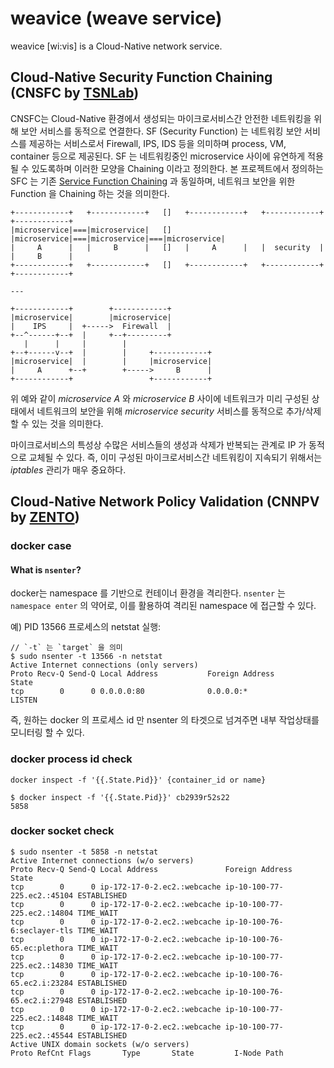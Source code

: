 # weavice (weave service)
weavice [wi:vis] is a Cloud-Native network service.

## Cloud-Native Security Function Chaining (CNSFC by [TSNLab](https://www.tsnlab.com/home))
CNSFC는 Cloud-Native 환경에서 생성되는 마이크로서비스간 안전한 네트워킹을 위해 보안 서비스를 동적으로 연결한다.
SF (Security Function) 는 네트워킹 보안 서비스를 제공하는 서비스로서 Firewall, IPS, IDS 등을 의미하며 process, VM, container 등으로 제공된다.
SF 는 네트워킹중인 microservice 사이에 유연하게 적용될 수 있도록하며 이러한 모양을 Chaining 이라고 정의한다.
본 프로젝트에서 정의하는 SFC 는 기존 [Service Function Chaining](https://cloudify.co/blog/cloudify-orchestrates-service-function-chaining-at-mef-openstack-summit-nfv-tosca-orchestration-network-automation/) 과 동일하며, 네트워크 보안을 위한 Function 을 Chaining 하는 것을 의미한다.
```
+------------+   +------------+   []   +------------+   +------------+   +------------+
|microservice|===|microservice|   []   |microservice|===|microservice|===|microservice|
|     A      |   |     B      |   []   |     A      |   |  security  |   |     B      |
+------------+   +------------+   []   +------------+   +------------+   +------------+

---

+------------+        +------------+
|microservice|        |microservice|
|    IPS     |  +----->  Firewall  |
+--^------+--+  |     +--+---------+
   |      |     |        |
+--+------v--+  |        |     +------------+
|microservice|  |        |     |microservice|
|     A      +--+        +----->     B      |
+------------+                 +------------+
```
위 예와 같이 _microservice A_ 와 _microservice B_ 사이에 네트워크가 미리 구성된 상태에서 네트워크의 보안을 위해 _microservice security_ 서비스를 동적으로 추가/삭제할 수 있는 것을 의미한다.

마이크로서비스의 특성상 수많은 서비스들의 생성과 삭제가 반복되는 관계로 IP 가 동적으로 교체될 수 있다.
즉, 이미 구성된 마이크로서비스간 네트워킹이 지속되기 위해서는 _iptables_ 관리가 매우 중요하다.


## Cloud-Native Network Policy Validation (CNNPV by [ZENTO](http://www.zento.co.kr/index.html))

### docker case

#### What is `nsenter`?
docker는 namespace 를 기반으로 컨테이너 환경을 격리한다.
`nsenter` 는 `namespace enter` 의 약어로, 이를 활용하여 격리된 namespace 에 접근할 수 있다.

예) PID 13566 프로세스의 netstat 실행:

```
// `-t` 는 `target` 을 의미
$ sudo nsenter -t 13566 -n netstat
Active Internet connections (only servers)
Proto Recv-Q Send-Q Local Address           Foreign Address         State      
tcp        0      0 0.0.0.0:80              0.0.0.0:*               LISTEN
```

즉, 원하는 docker 의 프로세스 id 만 nsenter 의 타겟으로 넘겨주면 내부 작업상태를 모니터링 할 수 있다.

### docker process id check

```
docker inspect -f '{{.State.Pid}}' {container_id or name}

$ docker inspect -f '{{.State.Pid}}' cb2939r52s22
5858
```

### docker socket check

```
$ sudo nsenter -t 5858 -n netstat
Active Internet connections (w/o servers)
Proto Recv-Q Send-Q Local Address               Foreign Address             State
tcp        0      0 ip-172-17-0-2.ec2.:webcache ip-10-100-77-225.ec2.:45104 ESTABLISHED
tcp        0      0 ip-172-17-0-2.ec2.:webcache ip-10-100-77-225.ec2.:14804 TIME_WAIT
tcp        0      0 ip-172-17-0-2.ec2.:webcache ip-10-100-76-6:seclayer-tls TIME_WAIT
tcp        0      0 ip-172-17-0-2.ec2.:webcache ip-10-100-76-65.ec:plethora TIME_WAIT
tcp        0      0 ip-172-17-0-2.ec2.:webcache ip-10-100-77-225.ec2.:14830 TIME_WAIT
tcp        0      0 ip-172-17-0-2.ec2.:webcache ip-10-100-76-65.ec2.i:23284 ESTABLISHED
tcp        0      0 ip-172-17-0-2.ec2.:webcache ip-10-100-76-65.ec2.i:27948 ESTABLISHED
tcp        0      0 ip-172-17-0-2.ec2.:webcache ip-10-100-77-225.ec2.:14848 TIME_WAIT
tcp        0      0 ip-172-17-0-2.ec2.:webcache ip-10-100-77-225.ec2.:45544 ESTABLISHED
Active UNIX domain sockets (w/o servers)
Proto RefCnt Flags       Type       State         I-Node Path

```

